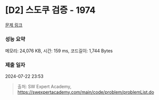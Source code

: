 # [D2] 스도쿠 검증 - 1974 

[문제 링크](https://swexpertacademy.com/main/code/problem/problemDetail.do?contestProbId=AV5Psz16AYEDFAUq) 

### 성능 요약

메모리: 24,076 KB, 시간: 159 ms, 코드길이: 1,744 Bytes

### 제출 일자

2024-07-22 23:53



> 출처: SW Expert Academy, https://swexpertacademy.com/main/code/problem/problemList.do
